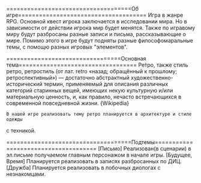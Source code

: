 ====================================Об игре=====================================
    Игра в жанре RPG. Основной квест игрока заключается в исследовании мира. Но
в зависимости от действии игрока мир будет менятся. Также по игравому миру будут
разбросаны разные записи и письма, рассказывающие о мире. Помимо этого в игре
будут подняты разные философомаральные темы, с помощю разных игровых
"элементов".

=================================Основная тема==================================
    Ре́тро, также стиль ретро, ретростиль (от лат. retro «назад; обращённый к
прошлому; ретроспективный») — достаточно абстрактный художественно-исторический
термин, применяемый для описания различных категорий старинных вещей, имеющих
некую культурную и/или материальную ценность, и, как правило, нечасто
встречающихся в современной повседневной жизни. {Wikipedia}

    В нашей игре реализовать тему ретро планируется в архитектуре и стиле одежды
с техникой.

====================================Подтемы=====================================
    [Письмо] Реализован(в сценарии) в эл.письме получаемом главным персонажом в
начале игры.
    [Будущее, Время] Планируется реализовать в записях разбросанных
по ДИЦ.
    [Дружба] Планируется реализовать в побочных диологах с незнакомцами.
